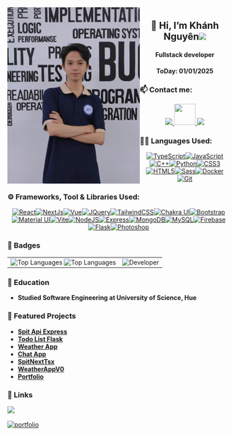 <img align="left" src="Private/images/kn.jpg" width=300>
<p align="center">
  <h2 align="center">
  💞️ Hi, I’m Khánh Nguyên<image src="https://user-images.githubusercontent.com/26017543/213809353-c908d93c-3dff-4694-9d13-e0e5cbdb879c.png" width="35">
  </h3>
</p>
<p align="center">
  <h4 align="center">Fullstack developer</h4>
  <h4 align="center">ToDay: 01/01/2025</h4>
</p>

### 📫 Contact me:

<p align="center">
  <a href="https://www.facebook.com/knguyen1411b/" alt="Facebook">
    <img src="https://img.icons8.com/fluent/48/000000/facebook-new.png" />
  </a>
  <a href="https://www.instagram.com/knguyen1411b/" alt="Instagram">
    <img src="https://img.icons8.com/?size=256&id=Xy10Jcu1L2Su&format=png" width="48" height="48"/>
  </a>
  <a href="mailto:nguyendinhkhanhnguyen1@gmail.com" alt="Email">
    <img src="https://img.icons8.com/fluent/48/000000/mailing.png"/>
  </a>
</p>

### 🧑‍💻 Languages Used:

<p align="center">
  <a href="https://www.typescriptlang.org/" target="_blank" rel="noreferrer"><img src="https://raw.githubusercontent.com/danielcranney/readme-generator/main/public/icons/skills/typescript-colored.svg" width="45" height="45" alt="TypeScript" /></a><a href="https://developer.mozilla.org/en-US/docs/Web/JavaScript" target="_blank" rel="noreferrer"><img src="https://raw.githubusercontent.com/danielcranney/readme-generator/main/public/icons/skills/javascript-colored.svg" width="45" height="45" alt="JavaScript" /></a><a href="https://docs.microsoft.com/en-us/cpp/?view=msvc-170" target="_blank" rel="noreferrer"><img src="https://raw.githubusercontent.com/danielcranney/readme-generator/main/public/icons/skills/cplusplus-colored.svg" width="45" height="45" alt="C++" /></a><a href="https://www.python.org/" target="_blank" rel="noreferrer"><img src="https://raw.githubusercontent.com/danielcranney/readme-generator/main/public/icons/skills/python-colored.svg" width="45" height="45" alt="Python" /></a><a href="https://www.w3.org/TR/CSS/#css" target="_blank" rel="noreferrer"><img src="https://raw.githubusercontent.com/danielcranney/readme-generator/main/public/icons/skills/css3-colored.svg" width="45" height="45" alt="CSS3" /></a><a href="https://developer.mozilla.org/en-US/docs/Glossary/HTML5" target="_blank" rel="noreferrer"><img src="https://raw.githubusercontent.com/danielcranney/readme-generator/main/public/icons/skills/html5-colored.svg" width="45" height="45" alt="HTML5" /></a><a href="https://sass-lang.com/" target="_blank" rel="noreferrer"><img src="https://raw.githubusercontent.com/danielcranney/readme-generator/main/public/icons/skills/sass-colored.svg" width="45" height="45" alt="Sass" /></a><a href="https://www.docker.com/" target="_blank" rel="noreferrer"><img src="https://raw.githubusercontent.com/danielcranney/readme-generator/main/public/icons/skills/docker-colored.svg" width="45" height="45" alt="Docker" /></a><a href="https://git-scm.com/" target="_blank" rel="noreferrer"><img src="https://raw.githubusercontent.com/danielcranney/readme-generator/main/public/icons/skills/git-colored.svg" width="45" height="45" alt="Git" /></a>
</p>

### ⚙️ Frameworks, Tool & Libraries Used:

<p align="center">
<a href="https://reactjs.org/" target="_blank" rel="noreferrer"><img src="https://raw.githubusercontent.com/danielcranney/readme-generator/main/public/icons/skills/react-colored.svg" width="45" height="45" alt="React" /></a><a href="https://nextjs.org/docs" target="_blank" rel="noreferrer"><img src="https://raw.githubusercontent.com/danielcranney/readme-generator/main/public/icons/skills/nextjs-colored.svg" width="45" height="45" alt="NextJs" /></a><a href="https://vuejs.org/" target="_blank" rel="noreferrer"><img src="https://raw.githubusercontent.com/danielcranney/readme-generator/main/public/icons/skills/vuejs-colored.svg" width="45" height="45" alt="Vue" /></a><a href="https://jquery.com/" target="_blank" rel="noreferrer"><img src="https://raw.githubusercontent.com/danielcranney/readme-generator/main/public/icons/skills/jquery-colored.svg" width="45" height="45" alt="JQuery" /></a><a href="https://tailwindcss.com/" target="_blank" rel="noreferrer"><img src="https://raw.githubusercontent.com/danielcranney/readme-generator/main/public/icons/skills/tailwindcss-colored.svg" width="45" height="45" alt="TailwindCSS" /></a><a href="https://chakra-ui.com/" target="_blank" rel="noreferrer"><img src="https://raw.githubusercontent.com/danielcranney/readme-generator/main/public/icons/skills/chakra-colored.svg" width="45" height="45" alt="Chakra UI" /></a><a href="https://getbootstrap.com/" target="_blank" rel="noreferrer"><img src="https://raw.githubusercontent.com/danielcranney/readme-generator/main/public/icons/skills/bootstrap-colored.svg" width="45" height="45" alt="Bootstrap" /></a><a href="https://mui.com/" target="_blank" rel="noreferrer"><img src="https://raw.githubusercontent.com/danielcranney/readme-generator/main/public/icons/skills/materialui-colored.svg" width="45" height="45" alt="Material UI" /></a><a href="https://vitejs.dev/" target="_blank" rel="noreferrer"><img src="https://raw.githubusercontent.com/danielcranney/readme-generator/main/public/icons/skills/vite-colored.svg" width="45" height="45" alt="Vite" /></a><a href="https://nodejs.org/en/" target="_blank" rel="noreferrer"><img src="https://raw.githubusercontent.com/danielcranney/readme-generator/main/public/icons/skills/nodejs-colored.svg" width="45" height="45" alt="NodeJS" /></a><a href="https://expressjs.com/" target="_blank" rel="noreferrer"><img src="https://raw.githubusercontent.com/danielcranney/readme-generator/main/public/icons/skills/express-colored.svg" width="45" height="45" alt="Express" /></a><a href="https://www.mongodb.com/" target="_blank" rel="noreferrer"><img src="https://raw.githubusercontent.com/danielcranney/readme-generator/main/public/icons/skills/mongodb-colored.svg" width="45" height="45" alt="MongoDB" /></a><a href="https://www.mysql.com/" target="_blank" rel="noreferrer"><img src="https://raw.githubusercontent.com/danielcranney/readme-generator/main/public/icons/skills/mysql-colored.svg" width="45" height="45" alt="MySQL" /></a><a href="https://firebase.google.com/" target="_blank" rel="noreferrer"><img src="https://raw.githubusercontent.com/danielcranney/readme-generator/main/public/icons/skills/firebase-colored.svg" width="45" height="45" alt="Firebase" /></a><a href="https://flask.palletsprojects.com/en/2.0.x/" target="_blank" rel="noreferrer"><img src="https://raw.githubusercontent.com/danielcranney/readme-generator/main/public/icons/skills/flask-colored.svg" width="45" height="45" alt="Flask" /></a><a href="https://www.adobe.com/uk/products/photoshop.html" target="_blank" rel="noreferrer"><img src="https://raw.githubusercontent.com/danielcranney/readme-generator/main/public/icons/skills/photoshop-colored.svg" width="45" height="45" alt="Photoshop" /></a>
</p>

### 👑 Badges

<p align="center">
  <table style="width:100%;">
    <tr>
      <td>
        <img src="https://github-readme-stats.vercel.app/api/top-langs?username=KNguyen-1411&hide=html,scss,stylus,blade,jupyter%20notebook,vim%20script,css,shell3&theme=tokyonight&show_icons=true&layout=compact" alt="Top Languages" width="100%"/>
        <img src="https://github-readme-stats.vercel.app/api?username=knguyen-1411&show_icons=true&hide=issues,contribs&count_private=true&theme=tokyonight&show_icons=true" alt="Top Languages" width="100%"/>
      <td>
          <img src="https://media1.giphy.com/media/v1.Y2lkPTc5MGI3NjExdnpmNDVxZHpmNXU1OWRpdnIybDZqaTN5NXNoNGRodWRydjdueDNteCZlcD12MV9naWZzX3NlYXJjaCZjdD1n/sthmCnCpfr8M8jtTQy/giphy.webp" alt="Developer" width="100%" height="100%"/>
      </td>
    </tr>
  </table>
</p>

### 🏫 Education

- **Studied Software Engineering at University of Science, Hue**

### 📁 Featured Projects

- [**Spit Api Express**](https://github.com/KNguyen-1411/spit_api_express)
- [**Todo List Flask**](https://github.com/KNguyen-1411/TodoList_Flask)
- [**Weather App**](https://github.com/KNguyen-1411/weather-app)
- [**Chat App**](https://github.com/KNguyen-1411/Chat-App)
- [**SpitNextTsx**](https://github.com/KNguyen-1411/SpitNextTsx)
- [**WeatherAppV0**](https://github.com/KNguyen-1411/weatherapp)
- [**Portfolio**](https://github.com/KNguyen-1411/portfilio)

### 🔗 Links

![](https://komarev.com/ghpvc/?username=KNguyen-1411&style=for-the-badge)

[![portfolio](https://img.shields.io/badge/my_portfolio-000?style=for-the-badge&logo=ko-fi&logoColor=white)](https://knguyen-1411.github.io/Portfolio/#)

